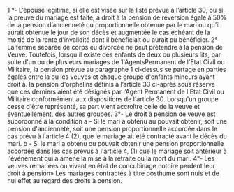 1 °- L’épouse légitime, si elle est visée sur la liste prévue à l’article 30, ou si la preuve du mariage est faite, a droit à la pension de réversion égale à 50% de la pension d’ancienneté ou proportionnelle obtenue par le mari ou qu’il aurait obtenue le jour de son décès et augmentée le cas échéant de la moitié de la rente d’invalidité dont il bénéficiait ou aurait pu bénéficier.
2°- La femme séparée de corps eu divorcée ne peut prétendre à la pension de Veuve.
Toutefois, lorsqu'il existe des enfants de deux ou plusieurs lits, par suite d'un ou de plusieurs mariages de 1'AgentsPermanent de l'Etat Civil ou Militaire, la pension prévue au paragraphe 1 ci-dessus se partage en parties égales entre la ou les veuves et chaque groupe d'enfants mineurs ayant droit à. la pension d'orphelins définis à l’article 33 ci-après sous réserve que ces derniers aient été désignés par l’Agent Permanent de l'Etat Civil ou Militaire conformément aux dispositions de l'article 30.
Lorsqu'un groupe cesse d'être représenté, sa part vient accroître celle de la veuve et éventuellement, des autres groupes.
3°- Le droit à pension de veuve est subordonné à la condition
a - Si le mari a obtenu au pouvait obtenir, soit une pension d'ancienneté, soit une pension proportionnelle accordée dans le cas prévu à l'article 4 (2), que le mariage ait été contracté avant le décès du mari.
b - Si le mari a obtenu ou pouvait obtenir une pension proportionnelle accordée dans les cas prévus à l'article 4, (1) que le mariage soit antérieur à l'événement qui a amené la mise à la retraite ou la mort du mari.
4°- Les veuves remariées ou vivant en état de concubinage notoire perdent leur droit à pension» Les mariages contractés à titre posthume sont nuis et de nul effet au regard des droits à pension.